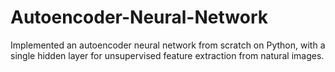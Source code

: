 # Autoencoder-Neural-Network
Implemented an autoencoder neural network from scratch on Python, with a single hidden layer for unsupervised feature extraction from natural images.
